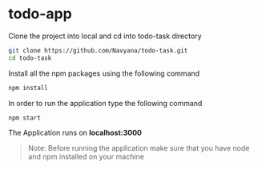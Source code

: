 # todo-app

Clone the project into local and cd into todo-task directory

```bash
git clone https://github.com/Navyana/todo-task.git
cd todo-task
```

Install all the npm packages using the following command

```bash
npm install
```

In order to run the application type the following command

```bash
npm start
```

The Application runs on **localhost:3000**

> Note: Before running the application make sure that you have node and npm installed on your machine
